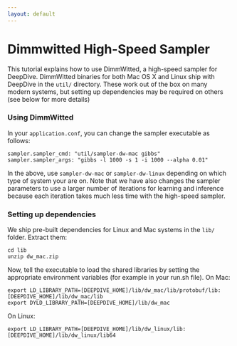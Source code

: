 ```yaml
---
layout: default
---
```


# Dimmwitted High-Speed Sampler

This tutorial explains how to use DimmWitted, a high-speed sampler for DeepDive. DimmWitted binaries for both Mac OS X and Linux ship with DeepDive in the `util/` directory. These work out of the box on many modern systems, but setting up dependencies may be required on others (see below for more details)

### Using DimmWitted

In your `application.conf`, you can change the sampler executable as follows:
  
    sampler.sampler_cmd: "util/sampler-dw-mac gibbs"
    sampler.sampler_args: "gibbs -l 1000 -s 1 -i 1000 --alpha 0.01"

In the above, use `sampler-dw-mac` or `sampler-dw-linux` depending on which type of system your are on. Note that we have also changes the sampler parameters to use a larger number of iterations for learning and inference because each iteration takes much less time with the high-speed sampler.


### Setting up dependencies

We ship pre-built dependencies for Linux and Mac systems in the `lib/` folder. Extract them:

    cd lib
    unzip dw_mac.zip

Now, tell the executable to load the shared libraries by setting the appropriate environment variables (for example in your run.sh file). On Mac:
  
    export LD_LIBRARY_PATH=[DEEPDIVE_HOME]/lib/dw_mac/lib/protobuf/lib:[DEEPDIVE_HOME]/lib/dw_mac/lib
    export DYLD_LIBRARY_PATH=[DEEPDIVE_HOME]/lib/dw_mac

On Linux:
  
    export LD_LIBRARY_PATH=[DEEPDIVE_HOME]/lib/dw_linux/lib:[DEEPDIVE_HOME]/lib/dw_linux/lib64
